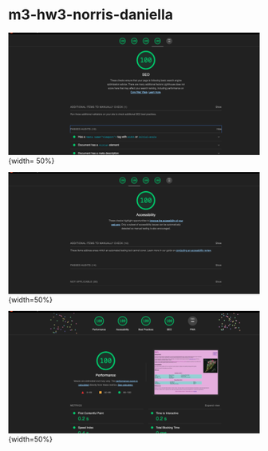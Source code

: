 # m3-hw3-norris-daniella

![picture alt](https://github.com/daniellanorris/m3-hw3-norris-daniella/blob/1e8447b9a136615673602b4b0217581a6a8c9748/screenshot%201%20for%20her's.png) {width= 50%}

![picture alt](https://github.com/daniellanorris/m3-hw3-norris-daniella/blob/8a52b76e176c0211cc3949850f838ef88974a98c/screenshot%202%20for%20her's.png) {width=50%}

![picture alt](https://github.com/daniellanorris/m3-hw3-norris-daniella/blob/8a52b76e176c0211cc3949850f838ef88974a98c/screenshot%203%20for%20her's.png){width=50%}
